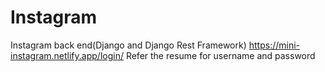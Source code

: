 # Instagram
Instagram back end(Django and Django Rest Framework)
https://mini-instagram.netlify.app/login/
Refer the resume for username and password
